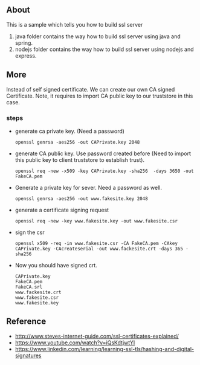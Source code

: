 ## About
This is a sample which tells you how to build ssl server
1. java folder contains the way how to build ssl server using java and spring.
2. nodejs folder contains the way how to build ssl server using nodejs and express.

## More
Instead of self signed certificate. We can create our own CA signed Certificate. 
Note, it requires to import CA public key to our truststore in this case.

### steps
* generate ca private key. (Need a password)

  `openssl genrsa -aes256 -out CAPrivate.key 2048`
  
* generate CA public key. Use password created before (Need to import this public key to client truststore to establish trust).

  `openssl req -new -x509 -key CAPrivate.key -sha256  -days 3650 -out FakeCA.pem`

* Generate a private key for sever. Need a password as well.
    
    `openssl genrsa -aes256 -out www.fakesite.key 2048`
    
* generate a certificate signing request

    `openssl req -new -key www.fakesite.key -out www.fakesite.csr`
    
* sign the csr
   
   `openssl x509 -req -in www.fakesite.csr -CA FakeCA.pem -CAkey CAPrivate.key -CAcreateserial -out www.fackesite.crt -days 365 -sha256`
* Now you should have signed crt.
  
   ```aidl
  CAPrivate.key
  FakeCA.pem
  FakeCA.srl
  www.fackesite.crt
  www.fakesite.csr
  www.fakesite.key
   ``` 
   
## Reference
* http://www.steves-internet-guide.com/ssl-certificates-explained/
* https://www.youtube.com/watch?v=iQsKdtjwtYI
* https://www.linkedin.com/learning/learning-ssl-tls/hashing-and-digital-signatures
